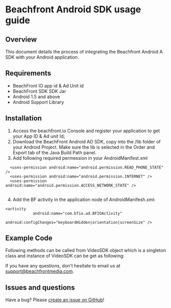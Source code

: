 # Beachfront Android SDK usage guide

## Overview
This document details the process of integrating the Beachfront Android A SDK with your Android application. 

## Requirements

* BeachFront IO app id & Ad Unit id
* BeachFront SDK SDK Jar
* Android 1.5 and above
* Android Support Library

## Installation
1. Access the beachfront.io Console and register your application to get your App ID & Ad unit Id;
2. Download the BeachFront Android AD SDK, copy into the /lib folder of your Android Project. Make sure the lib is selected in the Order and Export tab of the Java Build Path panel.
3. Add following required permession in your AndroidManifest.xml

```  
  <uses-permission android:name="android.permission.READ_PHONE_STATE" />
  <uses-permission android:name="android.permission.INTERNET" />
  <uses-permission android:name="android.permission.ACCESS_NETWORK_STATE" />
  
```
4. Add the BF activity in the application node of AndroidManifesh.xml:

```
<activity
            android:name="com.bfio.ad.BFIOActivity"
            android:configChanges="keyboardHidden|orientation|screenSize" />
```

## Example Code

Following methods can be called from VideoSDK object which is a singleton class and instance of VideoSDK can be get as following:

If you have any questions, don't hesitate to email us at support@beachfrontmedia.com.

## Issues and questions
Have a bug? Please [create an issue on GitHub](https://github.com/actolap/android-sdk-sample/issues)!


